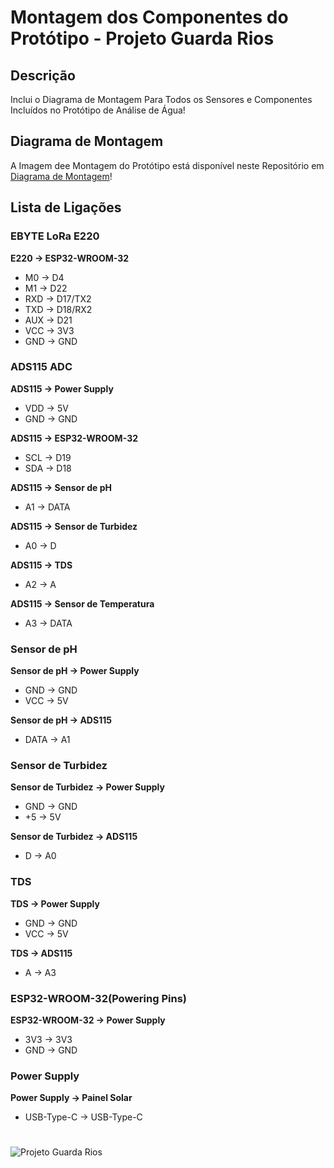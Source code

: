 # Montagem dos Componentes do Protótipo - Projeto Guarda Rios

## Descrição

Inclui o Diagrama de Montagem Para Todos os Sensores e Componentes Incluídos no Protótipo de Análise de Água!

## Diagrama de Montagem

A Imagem dee Montagem do Protótipo está disponível neste Repositório em [Diagrama de Montagem](https://github.com/Projeto-Guarda-Rios/Montagem-dos-Componentes-PGR/blob/main/Guarda-Rios-Prot%C3%B3tipo-Diagrama.png)!

## Lista de Ligações

### EBYTE LoRa E220

**E220 -> ESP32-WROOM-32**

* M0 -> D4
* M1 -> D22
* RXD -> D17/TX2
* TXD -> D18/RX2
* AUX -> D21
* VCC -> 3V3
* GND -> GND

### ADS115 ADC

**ADS115 -> Power Supply**

* VDD -> 5V
* GND -> GND

**ADS115 -> ESP32-WROOM-32**

* SCL -> D19
* SDA -> D18

**ADS115 -> Sensor de pH**

* A1 -> DATA

**ADS115 -> Sensor de Turbidez**

* A0 -> D

**ADS115 -> TDS**

* A2 -> A

**ADS115 -> Sensor de Temperatura**

* A3 -> DATA

### Sensor de pH

**Sensor de pH -> Power Supply**

* GND -> GND
* VCC -> 5V

**Sensor de pH -> ADS115**

* DATA -> A1

### Sensor de Turbidez

**Sensor de Turbidez -> Power Supply**

* GND -> GND
* +5 -> 5V

**Sensor de Turbidez -> ADS115**

* D -> A0

### TDS

**TDS -> Power Supply**

* GND -> GND
* VCC -> 5V

**TDS -> ADS115**

* A -> A3

### ESP32-WROOM-32(Powering Pins)

**ESP32-WROOM-32 -> Power Supply**

* 3V3 -> 3V3
* GND -> GND

### Power Supply

**Power Supply -> Painel Solar**

* USB-Type-C -> USB-Type-C

#

![Projeto Guarda Rios](https://guarda-rios.pt/wp-content/uploads/2024/04/guarda_rios-removebg-preview-10.png)

